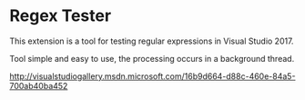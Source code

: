 Regex Tester
============
This extension is a tool for testing regular expressions in Visual Studio 2017.

Tool simple and easy to use, the processing occurs in a background thread.

http://visualstudiogallery.msdn.microsoft.com/16b9d664-d88c-460e-84a5-700ab40ba452
